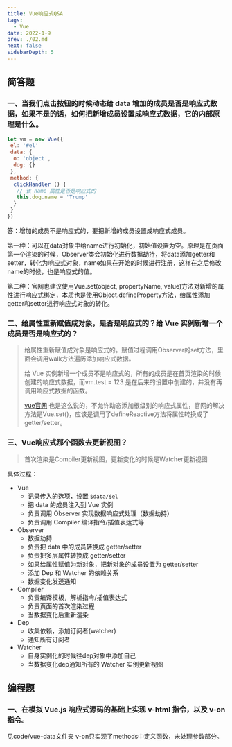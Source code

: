 ```yaml
---
title: Vue响应式Q&A
tags: 
  - Vue
date: 2022-1-9
prev: ./02.md
next: false
sidebarDepth: 5
---
```


## 简答题
### 一、当我们点击按钮的时候动态给 data 增加的成员是否是响应式数据，如果不是的话，如何把新增成员设置成响应式数据，它的内部原理是什么。

```js
let vm = new Vue({
 el: '#el'
 data: {
  o: 'object',
  dog: {}
 },
 method: {
  clickHandler () {
   // 该 name 属性是否是响应式的
   this.dog.name = 'Trump'
  }
 }
})
```

答：增加的成员不是响应式的，要把新增的成员设置成响应式成员。

第一种：可以在data对象中给name进行初始化，初始值设置为空。原理是在页面第一个渲染的时候，Observer类会初始化进行数据劫持，将data添加getter和setter，转化为响应式对象，name如果在开始的时候进行注册，这样在之后修改name的时候，也是响应式的值。

第二种：官网也建议使用Vue.set(object, propertyName, value)方法对新增的属性进行响应式绑定，本质也是使用Object.defineProperty方法，给属性添加getter和setter进行响应式对象的转化。

### 二、给属性重新赋值成对象，是否是响应式的？给 Vue 实例新增一个成员是否是响应式的？

> 给属性重新赋值成对象是响应式的。赋值过程调用Observer的set方法，里面会调用walk方法遍历添加响应式数据。
> 
> 给 Vue 实例新增一个成员不是响应式的，所有的成员是在首页渲染的时候创建的响应式数据，而vm.test = 123 是在后来的设置中创建的，并没有再调用响应式数据的函数。
>
> [vue官网](https://cn.vuejs.org/v2/guide/reactivity.html) 也是这么说的，不允许动态添加根级别的响应式属性，官网的解决方法是Vue.set()，应该是调用了defineReactive方法将属性转换成了getter/setter。

### 三、Vue响应式那个函数去更新视图？

> 首次渲染是Compiler更新视图，更新变化的时候是Watcher更新视图

具体过程：

- Vue
     + 记录传入的选项，设置 `$data/$el`
     + 把 data 的成员注入到 Vue 实例
     + 负责调用 Observer 实现数据响应式处理（数据劫持）
     + 负责调用 Compiler 编译指令/插值表达式等
- Observer
     + 数据劫持
     + 负责把 data 中的成员转换成 getter/setter
     + 负责把多层属性转换成 getter/setter
     + 如果给属性赋值为新对象，把新对象的成员设置为 getter/setter
     + 添加 Dep 和 Watcher 的依赖关系
     + 数据变化发送通知
- Compiler
     + 负责编译模板，解析指令/插值表达式
     + 负责页面的首次渲染过程
     + 当数据变化后重新渲染
- Dep
     + 收集依赖，添加订阅者(watcher)
     + 通知所有订阅者
- Watcher
     + 自身实例化的时候往dep对象中添加自己
     + 当数据变化dep通知所有的 Watcher 实例更新视图

## 编程题

### 一、在模拟 Vue.js 响应式源码的基础上实现 v-html 指令，以及 v-on 指令。

见code/vue-data文件夹
v-on只实现了methods中定义函数，未处理参数部分。